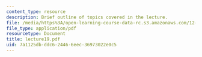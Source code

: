```yaml
---
content_type: resource
description: Brief outline of topics covered in the lecture.
file: /media/https%3A/open-learning-course-data-rc.s3.amazonaws.com/12-800-fluid-dynamics-of-the-atmosphere-and-ocean-fall-2004/7a1125dbddc624466eec36973022e0c5_lecture19.pdf
file_type: application/pdf
resourcetype: Document
title: lecture19.pdf
uid: 7a1125db-ddc6-2446-6eec-36973022e0c5
---
```

